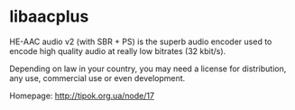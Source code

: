 libaacplus
==========

HE-AAC audio v2 (with SBR + PS) is the superb audio encoder used to encode
high quality audio at really low bitrates (32 kbit/s).

Depending on law in your country, you may need a license for distribution,
any use, commercial use or even development.

Homepage: http://tipok.org.ua/node/17

